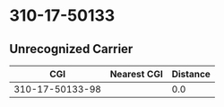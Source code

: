 # 310-17-50133
## Unrecognized Carrier


| CGI | Nearest CGI | Distance |
|-----|-------------|----------|
| 310-17-50133-98 |  | 0.0 |
